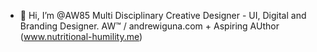 - 👋 Hi, I’m @AW85
Multi Disciplinary Creative Designer - UI, Digital and Branding Designer.
AW™ / andrewiguna.com + Aspiring AUthor (www.nutritional-humility.me)
